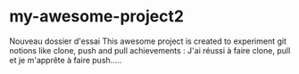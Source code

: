 # my-awesome-project2
Nouveau dossier d'essai
This awesome project is created to experiment git notions like clone, push and pull
achievements : J'ai réussi à faire clone, pull et je m'apprête à faire push.....
